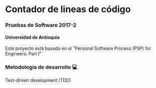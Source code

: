 # Contador de lineas de código
### Pruebas de Software 2017-2
#### Universidad de Antioquia

Este proyecto está basado en el "Personal Software Process (PSP) for Engineers: Part I"

### Metodología de desarrollo 💻
Test-driven development (TDD)

